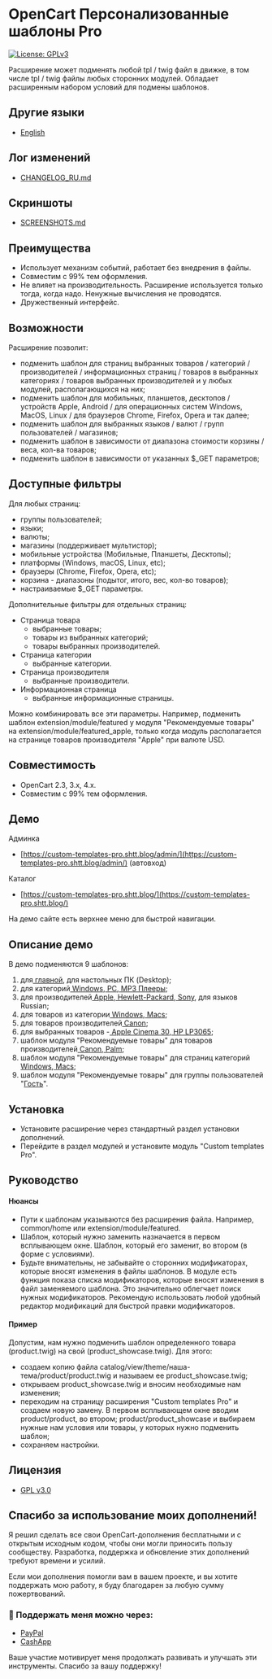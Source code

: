 # OpenCart Персонализованные шаблоны Pro
[![License: GPLv3](https://img.shields.io/badge/license-GPL%20V3-green?style=plastic)](LICENSE)

Расширение может подменять любой tpl / twig файл в движке, в том числе tpl / twig файлы любых сторонних модулей. Обладает расширенным набором условий для подмены шаблонов.

## Другие языки

* [English](README.md)

## Лог изменений

* [CHANGELOG_RU.md](docs/CHANGELOG_RU.md)

## Скриншоты

* [SCREENSHOTS.md](docs/SCREENSHOTS.md)

## Преимущества

* Использует механизм событий, работает без внедрения в файлы. 
* Совместим с 99% тем оформления.
* Не влияет на производительность. Расширение используется только тогда, когда надо. Ненужные вычисления не проводятся.
* Дружественный интерфейс.

## Возможности

Расширение позволит:

* подменить шаблон для страниц выбранных товаров / категорий / производителей / информационных страниц / товаров в выбранных категориях / товаров выбранных производителей и у любых модулей, располагающихся на них;
* подменить шаблон для мобильных, планшетов, десктопов / устройств Apple, Android / для операционных систем Windows, MacOS, Linux / для браузеров Chrome, Firefox, Opera и так далее;
* подменить шаблон для выбранных языков / валют / групп пользователей / магазинов;
* подменить шаблон в зависимости от диапазона стоимости корзины / веса, кол-ва товаров;
* подменить шаблон в зависимости от указанных $_GET параметров;

## Доступные фильтры

Для любых страниц:

* группы пользователей;
* языки;
* валюты;
* магазины (поддерживает мультистор);
* мобильные устройства (Мобильные, Планшеты, Десктопы);
* платформы (Windows, macOS, Linux, etc);
* браузеры (Chrome, Firefox, Opera, etc);
* корзина - диапазоны (подытог, итого, вес, кол-во товаров);
* настраиваемые $_GET параметры.

Дополнительные фильтры для отдельных страниц:

* Страница товара
    * выбранные товары;
    * товары из выбранных категорий;
    * товары выбранных производителей.
* Страница категории
    * выбранные категории.
* Страница производителя
    * выбранные производители.
* Информационная страница
    * выбранные информационные страницы.

Можно комбинировать все эти параметры. Например, подменить шаблон extension/module/featured у модуля "Рекомендуемые товары" на extension/module/featured_apple, только когда модуль располагается на странице товаров производителя "Apple" при валюте USD.

## Совместимость

* OpenCart 2.3, 3.x, 4.x.
* Совместим с 99% тем оформления.

## Демо

Админка 

* [https://custom-templates-pro.shtt.blog/admin/](https://custom-templates-pro.shtt.blog/admin/) (автовход)

Каталог 

* [https://custom-templates-pro.shtt.blog/](https://custom-templates-pro.shtt.blog/)

На демо сайте есть верхнее меню для быстрой навигации.

## Описание демо

В демо подменяются 9 шаблонов:

1. для[ главной](https://custom-templates-pro.shtt.blog/index.php?route=common/home), для настольных ПК (Desktop);
2. для категорий[ Windows](https://custom-templates-pro.shtt.blog/index.php?route=product/category&path=18_45),[ PC](https://custom-templates-pro.shtt.blog/index.php?route=product/category&path=20_26),[ MP3 Плееры](https://custom-templates-pro.shtt.blog/index.php?route=product/category&path=34);
3. для производителей[ Apple](https://custom-templates-pro.shtt.blog/index.php?route=product/manufacturer/info&manufacturer_id=8),[ Hewlett-Packard](https://custom-templates-pro.shtt.blog/index.php?route=product/manufacturer/info&manufacturer_id=7),[ Sony](https://custom-templates-pro.shtt.blog/index.php?route=product/manufacturer/info&manufacturer_id=10), для языков Russian;
4. для товаров из категории[ Windows](https://custom-templates-pro.shtt.blog/index.php?route=product/category&path=18_45),[ Macs](https://custom-templates-pro.shtt.blog/index.php?route=product/category&path=18_46);
5. для товаров производителей[ Canon](https://custom-templates-pro.shtt.blog/index.php?route=product/product&product_id=30);
6. для выбранных товаров -[ Apple Cinema 30](https://custom-templates-pro.shtt.blog/index.php?route=product/product&product_id=42),[ HP LP3065](https://custom-templates-pro.shtt.blog/index.php?route=product/product&product_id=47);
7. шаблон модуля "Рекомендуемые товары" для товаров производителей[ Canon](https://custom-templates-pro.shtt.blog/index.php?route=product/product&product_id=30),[ Palm](https://custom-templates-pro.shtt.blog/index.php?route=product/manufacturer/info&manufacturer_id=6);
8. шаблон модуля "Рекомендуемые товары" для страниц категорий[ Windows](https://custom-templates-pro.shtt.blog/index.php?route=product/category&path=18_45),[ Macs](https://custom-templates-pro.shtt.blog/index.php?route=product/category&path=18_46);
9. шаблон модуля "Рекомендуемые товары" для группы пользователей "[Гость](https://custom-templates-pro.shtt.blog/index.php?route=common/home)".

## Установка

* Установите расширение через стандартный раздел установки дополнений.
* Перейдите в раздел модулей и установите модуль "Custom templates Pro".

## Руководство

#### Нюансы

* Пути к шаблонам указываются без расширения файла. Например, common/home или extension/module/featured.
* Шаблон, который нужно заменить назначается в первом всплывающем окне. Шаблон, который его заменит, во втором (в форме с условиями). 
* Будьте внимательны, не забывайте о сторонних модификаторах, которые вносят изменения в файлы шаблонов. В модуле есть функция показа списка модификаторов, которые вносят изменения в файл заменяемого шаблона. Это значительно облегчает поиск нужных модификаторов. Рекомендую использовать любой удобный редактор модификаций для быстрой правки модификаторов.

#### Пример

Допустим, нам нужно подменить шаблон определенного товара (product.twig) на свой (product_showcase.twig). Для этого:

* создаем копию файла catalog/view/theme/наша-тема/product/product.twig и называем ее product_showcase.twig;
* открываем product_showcase.twig и вносим необходимые нам изменения;
* переходим на страницу расширения "Custom templates Pro" и создаем новую замену. В первом всплывающем окне вводим product/product, во втором; product/product_showcase и выбираем нужные нам условия или товары, у которых нужно подменить шаблон;
* сохраняем настройки. 

## Лицензия

* [GPL v3.0](LICENSE.MD)

## Спасибо за использование моих дополнений!

Я решил сделать все свои OpenCart-дополнения бесплатными и с открытым исходным кодом, чтобы они могли приносить пользу сообществу. Разработка, поддержка и обновление этих дополнений требуют времени и усилий.

Если мои дополнения помогли вам в вашем проекте, и вы хотите поддержать мою работу, я буду благодарен за любую сумму пожертвований.

### 💙 Поддержать меня можно через:

* [PayPal](https://paypal.me/TalgatShashakhmetov?country.x=US&locale.x=en_US)
* [CashApp](https://cash.app/$TalgatShashakhmetov)

Ваше участие мотивирует меня продолжать развивать и улучшать эти инструменты. Спасибо за вашу поддержку!
